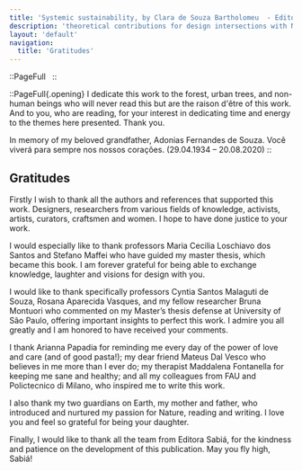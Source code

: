```yaml
---
title: 'Systemic sustainability, by Clara de Souza Bartholomeu  - Editora Sabiá'
description: 'theoretical contributions for design intersections with Nature and the political.'
layout: 'default'
navigation:
  title: 'Gratitudes'
---
```


<link rel="stylesheet" href="/9786599492931/css/style-bege.css">

::PageFull
&nbsp;
::

::PageFull{.opening}
I dedicate this work to the forest, urban trees, and non-human beings who will never read this but are the raison d'être of this work. And to you, who are reading, for your interest in dedicating time and energy to the themes here presented. Thank you.

In memory of my beloved grandfather,
Adonias Fernandes de Souza.
Você viverá para sempre nos nossos corações.
(29.04.1934 – 20.08.2020)
::

## Gratitudes

Firstly I wish to thank all the authors and references that supported this work. Designers, researchers from various fields of knowledge, activists, artists, curators, craftsmen and women. I hope to have done justice to your work.

I would especially like to thank professors Maria Cecilia Loschiavo dos Santos and Stefano Maffei who have guided my master thesis, which became this book. I am forever grateful for being able to exchange knowledge, laughter and visions for design with you.

I would like to thank specifically professors Cyntia Santos Malaguti de Souza, Rosana Aparecida Vasques, and my fellow researcher Bruna Montuori who commented on my Master’s thesis defense at University of São Paulo, offering important insights to perfect this work. I admire you all greatly and I am honored to have received your comments.

I thank Arianna Papadia for reminding me every day of the power of love and care (and of good pasta!); my dear friend Mateus Dal Vesco who believes in me more than I ever do; my therapist Maddalena Fontanella for keeping me sane and healthy; and all my colleagues from FAU and Polictecnico di Milano, who inspired me to write this work.

I also thank my two guardians on Earth, my mother and father, who introduced and nurtured my passion for Nature, reading and writing. I love you and feel so grateful for being your daughter.

Finally, I would like to thank all the team from Editora Sabiá, for the kindness and patience on the development of this publication. May you fly high, Sabiá!
